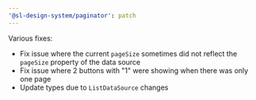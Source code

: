 ```yaml
---
'@sl-design-system/paginator': patch
---
```


Various fixes:
- Fix issue where the current `pageSize` sometimes did not reflect the `pageSize` property of the data source
- Fix issue where 2 buttons with "1" were showing when there was only one page
- Update types due to `ListDataSource` changes
